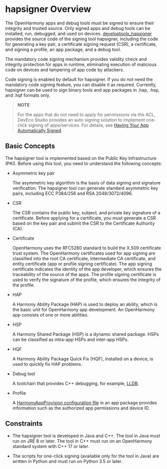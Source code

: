 # hapsigner Overview

The OpenHarmony apps and debug tools must be signed to ensure their integrity and trusted source. Only signed apps and debug tools can be installed, run, debugged, and used on devices. [developtools_hapsigner](https://gitee.com/openharmony/developtools_hapsigner) provides the source code of the signing tool hapsigner, including the code for generating a key pair, a certificate signing request (CSR), a certificate, and signing a profile, an app package, and a debug tool.

The mandatory code signing mechanism provides validity check and integrity protection for apps in runtime, eliminating execution of malicious code on devices and tampering of app code by attackers.

Code signing is enabled by default for hapsigner. If you do not need the mandatory code signing feature, you can disable it as required. Currently, hapsigner can be used to sign binary tools and app packages in .hap, .hsp, and .hqf formats only.

> **NOTE** 
>
> For the apps that do not need to apply for permissions via the ACL, DevEco Studio provides an auto signing solution to implement one-click signing of apps/services. For details, see [Having Your App Automatically Signed](https://developer.harmonyos.com/en/docs/documentation/doc-guides/ohos-auto-configuring-signature-information-0000001271659465).

## Basic Concepts

The hapsigner tool is implemented based on the Public Key Infrastructure (PKI). Before using this tool, you need to understand the following concepts:

 - Asymmetric key pair

   The asymmetric key algorithm is the basis of data signing and signature verification. The hapsigner tool can generate standard asymmetric key pairs, including ECC P384/256 and RSA 2048/3072/4096.

 - CSR

   The CSR contains the public key, subject, and private key signature of a certificate. Before applying for a certificate, you must generate a CSR based on the key pair and submit the CSR to the Certificate Authority (CA).

 - Certificate

   OpenHarmony uses the RFC5280 standard to build the X.509 certificate trust system. The OpenHarmony certificates used for app signing are classified into the root CA certificate, intermediate CA certificate, and entity certificate (app or profile signing certificate). The app signing certificate indicates the identity of the app developer, which ensures the traceability of the source of the apps. The profile signing certificate is used to verify the signature of the profile, which ensures the integrity of the profile.

 - HAP

   A Harmony Ability Package (HAP) is used to deploy an ability, which is the basic unit for OpenHarmony app development. An OpenHarmony app consists of one or more abilities.

 - HSP

   A Harmony Shared Package (HSP) is a dynamic shared package. HSPs can be classified as intra-app HSPs and inter-app HSPs.

 - HQF

   A Harmony Ability Package Quick Fix (HQF), installed on a device, is used to quickly fix HAP problems.

 - Debug tool

   A toolchain that provides C++ debugging, for example, [LLDB](https://gitee.com/openharmony/docs/blob/master/en/application-dev/tools/lldb-tool.md).

 - Profile

   A [HarmonyAppProvision configuration file](app-provision-structure.md) in an app package provides information such as the authorized app permissions and device ID.

## Constraints

 - The hapsigner tool is developed in Java and C++. The tool in Java must run on JRE 8 or later. The tool in C++ must run on an OpenHarmony standard system with C++ 17 or later.

 - The scripts for one-click signing (available only for the tool in Java) are written in Python and must run on Python 3.5 or later.
